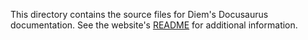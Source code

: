 This directory contains the source files for Diem's Docusaurus documentation.
See the website's [README](../website/README.md) for additional information.
